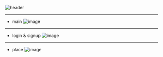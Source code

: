 ![header](https://capsule-render.vercel.app/api?type=transparent&fontColor=B2CCFF&height=200&section=header&text=TRIPPER&fontSize=90&animation=twinkling&desc=우리나라%20지역에%20따른%20유명%20여행%20장소,코스🚆%20웹페이지&descAlignY=80)

---
 * main
![image](https://user-images.githubusercontent.com/78414301/148390182-de9a0245-268e-484e-9ece-9a4262d43017.png)
---
* login & signup
![image](https://user-images.githubusercontent.com/78414301/151564497-fa1ffd71-a433-4a6d-9415-2eac57b7738f.png)
---
* place
![image](https://user-images.githubusercontent.com/78414301/151564642-0aa12894-083c-41d8-ae85-444edd670a45.png)
